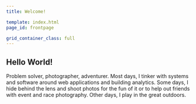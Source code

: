 ```yaml
---
title: Welcome!

template: index.html
page_id: frontpage

grid_container_class: full
---
```


## Hello World!

Problem solver, photographer, adventurer. Most days, I tinker with systems and software around web applications and building analytics. Some days, I hide behind the lens and shoot photos for the fun of it or to help out friends with event and race photography. Other days, I play in the great outdoors.

